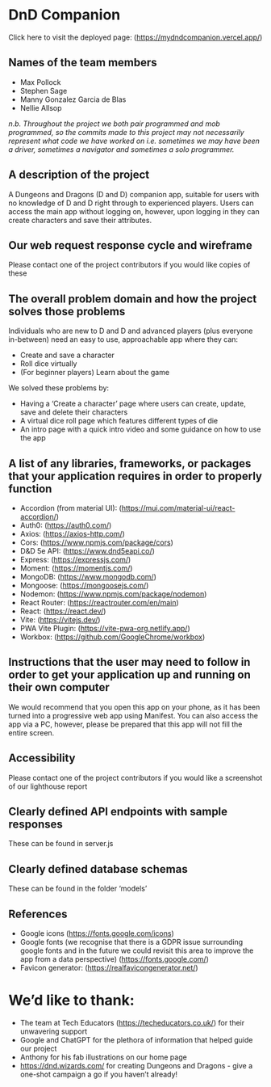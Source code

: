 # DnD Companion

Click here to visit the deployed page: (https://mydndcompanion.vercel.app/)

## Names of the team members

- Max Pollock
- Stephen Sage
- Manny Gonzalez Garcia de Blas
- Nellie Allsop

_n.b. Throughout the project we both pair programmed and mob programmed, so the commits made to this project may not necessarily represent what code we have worked on i.e. sometimes we may have been a driver, sometimes a navigator and sometimes a solo programmer._

## A description of the project

A Dungeons and Dragons (D and D) companion app, suitable for users with no knowledge of D and D right through to experienced players. Users can access the main app without logging on, however, upon logging in they can create characters and save their attributes.

## Our web request response cycle and wireframe

Please contact one of the project contributors if you would like copies of these

## The overall problem domain and how the project solves those problems

Individuals who are new to D and D and advanced players (plus everyone in-between) need an easy to use, approachable app where they can:

- Create and save a character
- Roll dice virtually
- (For beginner players) Learn about the game

We solved these problems by:

- Having a ‘Create a character’ page where users can create, update, save and delete their characters
- A virtual dice roll page which features different types of die
- An intro page with a quick intro video and some guidance on how to use the app

## A list of any libraries, frameworks, or packages that your application requires in order to properly function

- Accordion (from material UI): (https://mui.com/material-ui/react-accordion/)
- Auth0: (https://auth0.com/)
- Axios: (https://axios-http.com/)
- Cors: (https://www.npmjs.com/package/cors)
- D&D 5e API: (https://www.dnd5eapi.co/)
- Express: (https://expressjs.com/)
- Moment: (https://momentjs.com/)
- MongoDB: (https://www.mongodb.com/)
- Mongoose: (https://mongoosejs.com/)
- Nodemon: (https://www.npmjs.com/package/nodemon)
- React Router: (https://reactrouter.com/en/main)
- React: (https://react.dev/)
- Vite: (https://vitejs.dev/)
- PWA Vite Plugin: (https://vite-pwa-org.netlify.app/)
- Workbox: (https://github.com/GoogleChrome/workbox)

## Instructions that the user may need to follow in order to get your application up and running on their own computer

We would recommend that you open this app on your phone, as it has been turned into a progressive web app using Manifest. You can also access the app via a PC, however, please be prepared that this app will not fill the entire screen.

## Accessibility

Please contact one of the project contributors if you would like a screenshot of our lighthouse report

## Clearly defined API endpoints with sample responses

These can be found in server.js

## Clearly defined database schemas

These can be found in the folder ‘models’

## References

- Google icons (https://fonts.google.com/icons)
- Google fonts (we recognise that there is a GDPR issue surrounding google fonts and in the future we could revisit this area to improve the app from a data perspective) (https://fonts.google.com/)
- Favicon generator: (https://realfavicongenerator.net/)

# We’d like to thank:

- The team at Tech Educators (https://techeducators.co.uk/) for their unwavering support
- Google and ChatGPT for the plethora of information that helped guide our project
- Anthony for his fab illustrations on our home page
- https://dnd.wizards.com/ for creating Dungeons and Dragons - give a one-shot campaign a go if you haven’t already!
